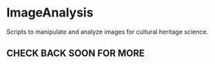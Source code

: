 # ImageAnalysis
Scripts to manipulate and analyze images for cultural heritage science.
## CHECK BACK SOON FOR MORE ##
